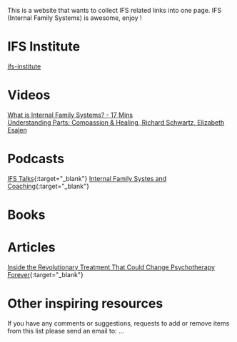 
This is a website that wants to collect IFS related links into one page.
IFS (Internal Family Systems) is awesome, enjoy !

# IFS Institute
[ifs-institute](http://ifs-institute.com)
# Videos
[What is Internal Family Systems? - 17 Mins](https://www.youtube.com/watch?v=Ym8o762U7uc)</br>
[Understanding Parts: Compassion & Healing, Richard Schwartz, Elizabeth Esalen](https://www.youtube.com/watch?v=9shwJkaYNMI)
# Podcasts
[IFS Talks](https://internalfamilysystems.pt/ifs-talks){:target="_blank"}
[Internal Family Systes and Coaching](https://soundcloud.com/coachesrising/62-richard-schwartz-internal-family-systems-and-coaching){:target="_blank"}
# Books

# Articles
[Inside the Revolutionary Treatment That Could Change Psychotherapy Forever](https://elemental.medium.com/inside-the-revolutionary-treatment-that-could-change-psychotherapy-forever-8be035d54770){:target="_blank"}
# Other inspiring resources


If you have any comments or suggestions, requests to add or remove items from this list please send an email to: ...

